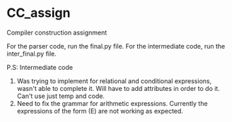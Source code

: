 # CC_assign
Compiler construction assignment

For the parser code, run the final.py file.
For the intermediate code, run the inter_final.py file.

P.S: Intermediate code
1. Was trying to implement for relational and conditional expressions, wasn't able to complete it. Will have to add attributes in order to do it. Can't use just temp and code.
2. Need to fix the grammar for arithmetic expressions. Currently the expressions of the form (E) are not working as expected.
